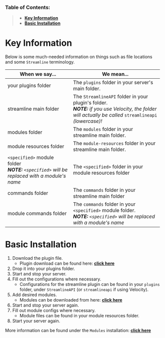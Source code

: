 ### Table of Contents:
> * [**Key Information**](#key-information)
> * [**Basic Installation**](#basic-installation)

# Key Information
Below is some much-needed information on things such as file locations and some `Streamline` terminology.

| When we say...                                                                                  | We mean...                                                                                                                                                 |
|-------------------------------------------------------------------------------------------------|------------------------------------------------------------------------------------------------------------------------------------------------------------|
| your plugins folder                                                                             | The `plugins` folder in your server's main folder.                                                                                                         |
| streamline main folder                                                                          | The `StreamlineAPI` folder in your plugin's folder.<br/>***NOTE:** if you use Velocity, the folder will actually be called* `streamlineapi` *(lowercase)!* |
| modules folder                                                                                  | The `modules` folder in your streamline main folder.                                                                                                       |
| module resources folder                                                                         | The `module-resources` folder in your streamline main folder.                                                                                              |
| `<specified>` module folder<br/>***NOTE:** `<specified>` will be replaced with a module's name* | The `<specified>` folder in your module resources folder                                                                                                   |
| commands folder                                                                                 | The `commands` folder in your streamline main folder                                                                                                       |
| module commands folder                                                                          | The `commands` folder in your `<specified>` module folder.<br/>***NOTE:** `<specified>` will be replaced with a module's name*                             |

# Basic Installation
1. Download the plugin file.
   - Plugin download can be found here: [**click here**](https://www.spigotmc.org/resources/83659/)
2. Drop it into your plugins folder.
3. Start and stop your server.
4. Fill out the configurations where necessary.
   - Configurations for the streamline plugin can be found in your `plugins` folder, under `StreamlineAPI` (or `streamlineapi` if using Velocity).
5. Add desired modules.
   - Modules can be downloaded from here: [**click here**](https://github.com/Streamline-Essentials/StreamlineWiki/wiki/Modules#download)
6. Start and stop your server again.
7. Fill out module configs where necessary.
   - Module files can be found in your module resources folder.
8. Start your server again.

More information can be found under the `Modules` installation: [**click here**](https://github.com/Streamline-Essentials/StreamlineWiki/wiki/Modules#installation)